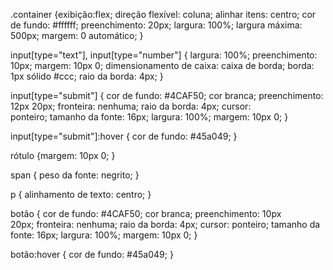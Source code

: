 .container {exibição:flex; direção flexível: coluna; alinhar itens: centro; cor de fundo: #ffffff; preenchimento: 20px; largura: 100%; largura máxima: 500px; margem: 0 automático; }

input[type="text"], input[type="number"] { largura: 100%; preenchimento: 10px; margem: 10px 0; dimensionamento de caixa: caixa de borda; borda: 1px sólido #ccc; raio da borda: 4px; }

input[type="submit"] { cor de fundo: #4CAF50; cor branca; preenchimento: 12px 20px; fronteira: nenhuma; raio da borda: 4px; cursor: ponteiro; tamanho da fonte: 16px; largura: 100%; margem: 10px 0; }

input[type="submit"]:hover { cor de fundo: #45a049; }

rótulo {margem: 10px 0; }

span { peso da fonte: negrito; }

p { alinhamento de texto: centro; }

botão { cor de fundo: #4CAF50; cor branca; preenchimento: 10px 20px; fronteira: nenhuma; raio da borda: 4px; cursor: ponteiro; tamanho da fonte: 16px; largura: 100%; margem: 10px 0; }

botão:hover { cor de fundo: #45a049; } </s> </s>

